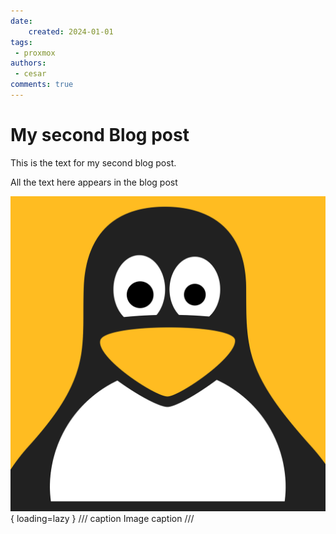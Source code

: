 ```yaml
---
date:
    created: 2024-01-01
tags:
 - proxmox
authors:
 - cesar
comments: true
---
```


# My second Blog post

This is the text for my second blog post.

<!-- more -->

All the text here appears in the blog post

![Pic1](../../assets/images/215819.png){ loading=lazy }
/// caption
Image caption
///
